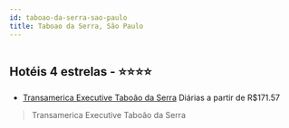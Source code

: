 ```yaml
---
id: taboao-da-serra-sao-paulo
title: Taboao da Serra, São Paulo
---
```


<center><img src="http://media.omnibees.com/Images/6129/Property/314371.jpg" alt="" /></center>


## Hotéis 4 estrelas - ⭐️⭐️⭐️⭐️

-    [Transamerica Executive Taboão da Serra](https://www.hurb.com/hoteis/taboao-da-serra/transamerica-executive-taboao-da-serra-OMN-6129?cmp=18055) Diárias a partir de R$171.57
   > Transamerica Executive Taboão da Serra
